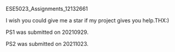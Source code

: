 ESE5023_Assignments_12132661

I wish you could give me a star if my project gives you help.THX:)

PS1 was submitted on 20210929.

PS2 was submitted on 20211023.
